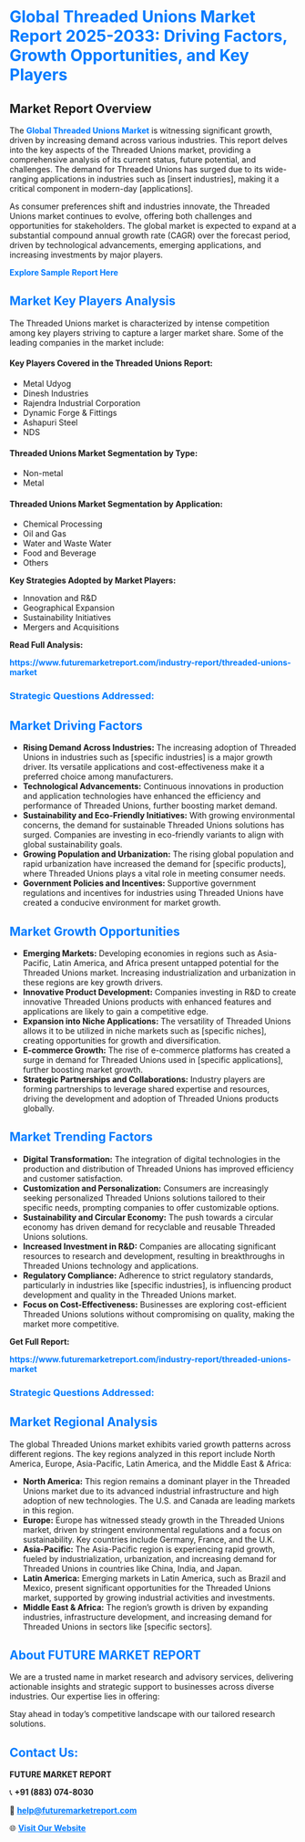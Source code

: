 <h1 style="color: #007BFF;">Global Threaded Unions Market Report 2025-2033: Driving Factors, Growth Opportunities, and Key Players</h1>

<section id="overview">
<h2>Market Report Overview</h2>
<p>The <a href="https://www.futuremarketreport.com/industry-report/threaded-unions-market" style="color: #007BFF; text-decoration: none;"><strong>Global Threaded Unions Market</strong></a> is witnessing significant growth, driven by increasing demand across various industries. This report delves into the key aspects of the Threaded Unions market, providing a comprehensive analysis of its current status, future potential, and challenges. The demand for Threaded Unions has surged due to its wide-ranging applications in industries such as [insert industries], making it a critical component in modern-day [applications].</p>
<p>As consumer preferences shift and industries innovate, the Threaded Unions market continues to evolve, offering both challenges and opportunities for stakeholders. The global market is expected to expand at a substantial compound annual growth rate (CAGR) over the forecast period, driven by technological advancements, emerging applications, and increasing investments by major players.</p>
</section>

<section id="overview">
<p><a href="https://www.futuremarketreport.com/request-sample/reportId=52348" style="color: #007BFF; text-decoration: none;"><strong>Explore Sample Report Here</strong></a></p>
</section>

<section id="key-players">
<h2 style="color: #007BFF;">Market Key Players Analysis</h2>
<p>The Threaded Unions market is characterized by intense competition among key players striving to capture a larger market share. Some of the leading companies in the market include:</p>
<h4>Key Players Covered in the Threaded Unions Report:</h4>
<ul><li>Metal Udyog</li><li>Dinesh Industries</li><li>Rajendra Industrial Corporation</li><li>Dynamic Forge &amp; Fittings</li><li>Ashapuri Steel</li><li>NDS</li></ul>
<h4>Threaded Unions Market Segmentation by Type:</h4>
<ul><li>Non-metal</li><li>Metal</li></ul>

<h4>Threaded Unions Market Segmentation by Application:</h4>
<ul><li>Chemical Processing</li><li>Oil and Gas</li><li>Water and Waste Water</li><li>Food and Beverage</li><li>Others</li></ul>
<p><strong>Key Strategies Adopted by Market Players:</strong></p>
<ul>
<li>Innovation and R&D</li>
<li>Geographical Expansion</li>
<li>Sustainability Initiatives</li>
<li>Mergers and Acquisitions</li>
</ul>
</section>

<section>
<p><strong>Read Full Analysis: </strong></p><a href="https://www.futuremarketreport.com/industry-report/threaded-unions-market" style="color: #007BFF; text-decoration: none;"><strong>https://www.futuremarketreport.com/industry-report/threaded-unions-market</strong></a>
<h3 style="color: #007BFF;">Strategic Questions Addressed:</h3>
</section>

<section id="driving-factors">
<h2 style="color: #007BFF;">Market Driving Factors</h2>
<ul>
<li><strong>Rising Demand Across Industries:</strong> The increasing adoption of Threaded Unions in industries such as [specific industries] is a major growth driver. Its versatile applications and cost-effectiveness make it a preferred choice among manufacturers.</li>
<li><strong>Technological Advancements:</strong> Continuous innovations in production and application technologies have enhanced the efficiency and performance of Threaded Unions, further boosting market demand.</li>
<li><strong>Sustainability and Eco-Friendly Initiatives:</strong> With growing environmental concerns, the demand for sustainable Threaded Unions solutions has surged. Companies are investing in eco-friendly variants to align with global sustainability goals.</li>
<li><strong>Growing Population and Urbanization:</strong> The rising global population and rapid urbanization have increased the demand for [specific products], where Threaded Unions plays a vital role in meeting consumer needs.</li>
<li><strong>Government Policies and Incentives:</strong> Supportive government regulations and incentives for industries using Threaded Unions have created a conducive environment for market growth.</li>
</ul>
</section>

<section id="growth-opportunities">
<h2 style="color: #007BFF;">Market Growth Opportunities</h2>
<ul>
<li><strong>Emerging Markets:</strong> Developing economies in regions such as Asia-Pacific, Latin America, and Africa present untapped potential for the Threaded Unions market. Increasing industrialization and urbanization in these regions are key growth drivers.</li>
<li><strong>Innovative Product Development:</strong> Companies investing in R&D to create innovative Threaded Unions products with enhanced features and applications are likely to gain a competitive edge.</li>
<li><strong>Expansion into Niche Applications:</strong> The versatility of Threaded Unions allows it to be utilized in niche markets such as [specific niches], creating opportunities for growth and diversification.</li>
<li><strong>E-commerce Growth:</strong> The rise of e-commerce platforms has created a surge in demand for Threaded Unions used in [specific applications], further boosting market growth.</li>
<li><strong>Strategic Partnerships and Collaborations:</strong> Industry players are forming partnerships to leverage shared expertise and resources, driving the development and adoption of Threaded Unions products globally.</li>
</ul>
</section>

<section id="trending-factors">
<h2 style="color: #007BFF;">Market Trending Factors</h2>
<ul>
<li><strong>Digital Transformation:</strong> The integration of digital technologies in the production and distribution of Threaded Unions has improved efficiency and customer satisfaction.</li>
<li><strong>Customization and Personalization:</strong> Consumers are increasingly seeking personalized Threaded Unions solutions tailored to their specific needs, prompting companies to offer customizable options.</li>
<li><strong>Sustainability and Circular Economy:</strong> The push towards a circular economy has driven demand for recyclable and reusable Threaded Unions solutions.</li>
<li><strong>Increased Investment in R&D:</strong> Companies are allocating significant resources to research and development, resulting in breakthroughs in Threaded Unions technology and applications.</li>
<li><strong>Regulatory Compliance:</strong> Adherence to strict regulatory standards, particularly in industries like [specific industries], is influencing product development and quality in the Threaded Unions market.</li>
<li><strong>Focus on Cost-Effectiveness:</strong> Businesses are exploring cost-efficient Threaded Unions solutions without compromising on quality, making the market more competitive.</li>
</ul>
</section>

<section>
<p><strong>Get Full Report: </strong></p><a href="https://www.futuremarketreport.com/industry-report/threaded-unions-market" style="color: #007BFF; text-decoration: none;"><strong>https://www.futuremarketreport.com/industry-report/threaded-unions-market</strong></a>
<h3 style="color: #007BFF;">Strategic Questions Addressed:</h3>
</section>


<section id="regional-analysis">
<h2 style="color: #007BFF;">Market Regional Analysis</h2>
<p>The global Threaded Unions market exhibits varied growth patterns across different regions. The key regions analyzed in this report include North America, Europe, Asia-Pacific, Latin America, and the Middle East & Africa:</p>
<ul>
<li><strong>North America:</strong> This region remains a dominant player in the Threaded Unions market due to its advanced industrial infrastructure and high adoption of new technologies. The U.S. and Canada are leading markets in this region.</li>
<li><strong>Europe:</strong> Europe has witnessed steady growth in the Threaded Unions market, driven by stringent environmental regulations and a focus on sustainability. Key countries include Germany, France, and the U.K.</li>
<li><strong>Asia-Pacific:</strong> The Asia-Pacific region is experiencing rapid growth, fueled by industrialization, urbanization, and increasing demand for Threaded Unions in countries like China, India, and Japan.</li>
<li><strong>Latin America:</strong> Emerging markets in Latin America, such as Brazil and Mexico, present significant opportunities for the Threaded Unions market, supported by growing industrial activities and investments.</li>
<li><strong>Middle East & Africa:</strong> The region’s growth is driven by expanding industries, infrastructure development, and increasing demand for Threaded Unions in sectors like [specific sectors].</li>
</ul>
</section>

<footer>
<h2 style="color: #007BFF;">About FUTURE MARKET REPORT</h2>
<p>We are a trusted name in market research and advisory services, delivering actionable insights and strategic support to businesses across diverse industries. Our expertise lies in offering:</p>

<p>Stay ahead in today’s competitive landscape with our tailored research solutions.</p>

<h2 style="color: #007BFF;">Contact Us:</h2>
<p><strong>FUTURE MARKET REPORT</strong></p>
<p>📞 <strong>+91 (883) 074-8030</strong></p>
<p>📧 <strong><a href="mailto:help@futuremarketreport.com" style="color: #007BFF;">help@futuremarketreport.com</a></strong></p>
<p>🌐 <strong><a href="https://www.futuremarketreport.com/" style="color: #007BFF;">Visit Our Website</a></strong></p>
</footer>